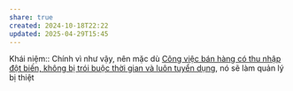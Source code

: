 ```yaml
---
share: true
created: 2024-10-18T22:22
updated: 2025-04-29T15:45
---
```

Khái niệm:: 
Chính vì như vậy, nên mặc dù [Công việc bán hàng có thu nhập đột biến, không bị trói buộc thời gian và luôn tuyển dụng](../../Ki%E1%BA%BFm%20ti%E1%BB%81n/L%C3%A0m%20thu%C3%AA/B%C3%A1n%20h%C3%A0ng/C%C3%B4ng%20vi%E1%BB%87c%20b%C3%A1n%20h%C3%A0ng%20c%C3%B3%20thu%20nh%E1%BA%ADp%20%C4%91%E1%BB%99t%20bi%E1%BA%BFn,%20kh%C3%B4ng%20b%E1%BB%8B%20tr%C3%B3i%20bu%E1%BB%99c%20th%E1%BB%9Di%20gian%20v%C3%A0%20lu%C3%B4n%20tuy%E1%BB%83n%20d%E1%BB%A5ng.md), nó sẽ làm quản lý bị thiệt